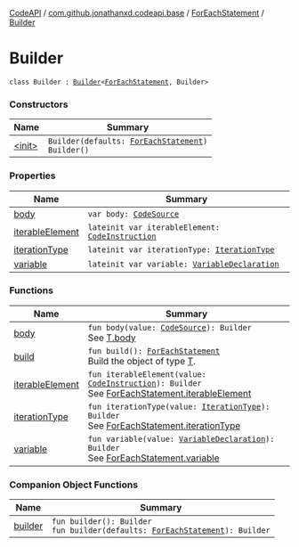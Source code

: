 [CodeAPI](../../../index.md) / [com.github.jonathanxd.codeapi.base](../../index.md) / [ForEachStatement](../index.md) / [Builder](.)

# Builder

`class Builder : `[`Builder`](../../-body-holder/-builder/index.md)`<`[`ForEachStatement`](../index.md)`, Builder>`

### Constructors

| Name | Summary |
|---|---|
| [&lt;init&gt;](-init-.md) | `Builder(defaults: `[`ForEachStatement`](../index.md)`)`<br>`Builder()` |

### Properties

| Name | Summary |
|---|---|
| [body](body.md) | `var body: `[`CodeSource`](../../../com.github.jonathanxd.codeapi/-code-source/index.md) |
| [iterableElement](iterable-element.md) | `lateinit var iterableElement: `[`CodeInstruction`](../../../com.github.jonathanxd.codeapi/-code-instruction.md) |
| [iterationType](iteration-type.md) | `lateinit var iterationType: `[`IterationType`](../../-iteration-type/index.md) |
| [variable](variable.md) | `lateinit var variable: `[`VariableDeclaration`](../../-variable-declaration/index.md) |

### Functions

| Name | Summary |
|---|---|
| [body](body.md) | `fun body(value: `[`CodeSource`](../../../com.github.jonathanxd.codeapi/-code-source/index.md)`): Builder`<br>See [T.body](#) |
| [build](build.md) | `fun build(): `[`ForEachStatement`](../index.md)<br>Build the object of type [T](#). |
| [iterableElement](iterable-element.md) | `fun iterableElement(value: `[`CodeInstruction`](../../../com.github.jonathanxd.codeapi/-code-instruction.md)`): Builder`<br>See [ForEachStatement.iterableElement](../iterable-element.md) |
| [iterationType](iteration-type.md) | `fun iterationType(value: `[`IterationType`](../../-iteration-type/index.md)`): Builder`<br>See [ForEachStatement.iterationType](../iteration-type.md) |
| [variable](variable.md) | `fun variable(value: `[`VariableDeclaration`](../../-variable-declaration/index.md)`): Builder`<br>See [ForEachStatement.variable](../variable.md) |

### Companion Object Functions

| Name | Summary |
|---|---|
| [builder](builder.md) | `fun builder(): Builder`<br>`fun builder(defaults: `[`ForEachStatement`](../index.md)`): Builder` |
